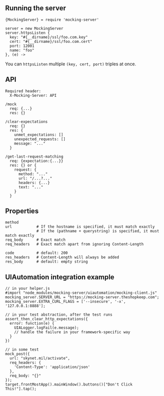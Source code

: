 
## Running the server

    {MockingServer} = require 'mocking-server'

    server = new MockingServer
    server.httpsListen {
      key: "#{__dirname}/ssl/foo.com.key"
      cert: "#{__dirname}/ssl/foo.com.cert"
      port: 12001
      name: "foo"
    }, (e) ->

You can `httpsListen` multiple `(key, cert, port)` triples at once.


## API

    Required header:
      X-Mocking-Server: API

    /mock
      req: {...}
      res: {}

    /clear-expectations
      req: {}
      res: {
        unmet_expectations: []
        unexpected_requests: []
        message: "..."
      }
    
    /get-last-request-matching
      req: {expectation:{...}}
      res: {} or {
        request: {
          method: "..."
          url: "/...?..."
          headers: {...}
          text: "..."
        }
      }


## Properties

    method
    url           # If the hostname is specified, it must match exactly
                  # If the (pathname + querystring) is specified, it must match exactly
    req_body      # Exact match
    req_headers   # Exact match apart from ignoring Content-Length

    code          # default: 200
    res_headers   # Content-Length will always be added
    res_body      # default: empty string


## UIAutomation integration example

    // in your helper.js
    #import "node_modules/mocking-server/uiautomation/mocking-client.js"
    mocking_server.SERVER_URL = "https://mocking-server.theshopkeep.com";
    mocking_server.EXTRA_CURL_FLAGS = ['--insecure', '-x', '127.0.0.1:8888'];

    // in your test abstraction, after the test runs
    assert_then_clear_http_expectations({
      error: function(e) {
        UIALogger.logFail(e.message);
        // handle the failure in your framework-specific way
      }
    })

    // in some test
    mock_post({
      url: "skynet.mil/activate",
      req_headers: {
        'Content-Type': 'application/json'
      },
      req_body: "{}"
    });
    target.frontMostApp().mainWindow().buttons()["Don't Click This!"].tap();
